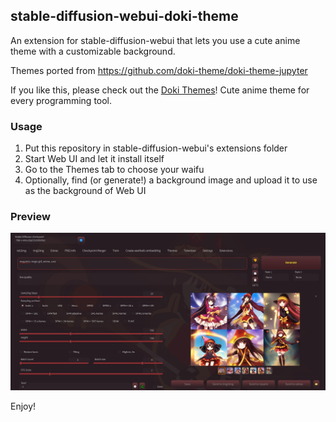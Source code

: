 ## stable-diffusion-webui-doki-theme

An extension for stable-diffusion-webui that lets you use a cute anime theme with a customizable background.

Themes ported from https://github.com/doki-theme/doki-theme-jupyter

If you like this, please check out the [Doki Themes](https://doki-theme.unthrottled.io/)! Cute anime theme for every programming tool.

### Usage

1. Put this repository in stable-diffusion-webui's extensions folder
2. Start Web UI and let it install itself
3. Go to the Themes tab to choose your waifu
4. Optionally, find (or generate!) a background image and upload it to use as the background of Web UI

### Preview

![](preview.jpg)

Enjoy!